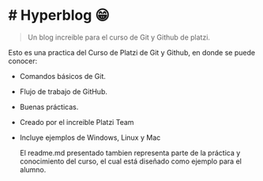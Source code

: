# # Hyperblog 😁

> Un blog increible para el curso de Git y Github de platzi.

Esto es una practica del Curso de Platzi de Git y Github, en donde se puede conocer:

- Comandos básicos de Git.
- Flujo de trabajo de GitHub.
- Buenas prácticas.
- Creado por el increible Platzi Team
- Incluye ejemplos de Windows, Linux y Mac

  El readme.md presentado tambien representa parte de la práctica y conocimiento del curso, el cual está diseñado como ejemplo para el alumno.
